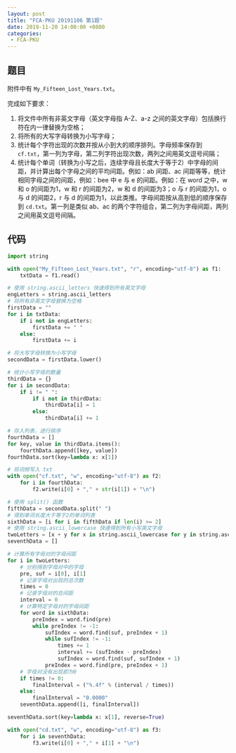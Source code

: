 ```yaml
---
layout: post
title: "FCA-PKU 20191106 第1题"
date: 2019-11-20 14:00:00 +0800
categories: 
 - FCA-PKU
---
```


## 题目

附件中有 `My_Fifteen_Lost_Years.txt`。

<!-- more -->

完成如下要求：
1. 将文件中所有非英文字母（英文字母指 A-Z、a-z 之间的英文字母）包括换行符在内一律替换为空格；
2. 将所有的大写字母转换为小写字母；
3. 统计每个字符出现的次数并按从小到大的顺序排列。字母频率保存到 `cf.txt`，第一列为字母，第二列字符出现次数，两列之间用英文逗号间隔；
4. 统计每个单词（转换为小写之后，连续字母且长度大于等于2）中字母的间距，并计算出每个字母之间的平均间距。例如：ab 间距、ac 间距等等，统计相同字母之间的间距，例如：bee 中 e 与 e 的间距。例如：在 word 之中，w 和 o 的间距为1，w 和 r 的间距为2，w 和 d 的间距为3；o 与 r 的间距为1，o 与 d 的间距2，r 与 d 的间距为1，以此类推。字母间距按从高到低的顺序保存到 `cd.txt`。第一列是类似 ab、ac 的两个字符组合，第二列为字母间距，两列之间用英文逗号间隔。

## 代码

```python
import string

with open("My_Fifteen_Lost_Years.txt", "r", encoding="utf-8") as f1:
    txtData = f1.read()

# 使用 string.ascii_letters 快速得到所有英文字母
engLetters = string.ascii_letters
# 将所有非英文字母替换为空格
firstData = ""
for i in txtData:
    if i not in engLetters:
        firstData += " "
    else:
        firstData += i

# 将大写字母转换为小写字母
secondData = firstData.lower()

# 统计小写字母的数量
thirdData = {}
for i in secondData:
    if i != " ":
        if i not in thirdData:
            thirdData[i] = 1
        else:
            thirdData[i] += 1

# 存入列表，进行排序
fourthData = []
for key, value in thirdData.items():
    fourthData.append([key, value])
fourthData.sort(key=lambda x: x[1])

# 将词频写入 txt 
with open("cf.txt", "w", encoding="utf-8") as f2:
    for i in fourthData:
        f2.write(i[0] + "," + str(i[1]) + "\n")

# 使用 split() 函数
fifthData = secondData.split(" ")
# 得到单词长度大于等于2的单词列表
sixthData = [i for i in fifthData if len(i) >= 2]
# 使用 string.ascii_lowercase 快速得到所有小写英文字母
twoLetters = [x + y for x in string.ascii_lowercase for y in string.ascii_lowercase]
seventhData = []

# 计算所有字母对的字母间距
for i in twoLetters:
    # 分别得到字母对中的字母
    pre, suf = i[0], i[1]
    # 记录字母对出现的总次数
    times = 0
    # 记录字母对的总间距
    interval = 0
    # 计算特定字母对的字母间距
    for word in sixthData:
        preIndex = word.find(pre)
        while preIndex != -1:
            sufIndex = word.find(suf, preIndex + 1)
            while sufIndex != -1:
                times += 1
                interval += (sufIndex - preIndex)
                sufIndex = word.find(suf, sufIndex + 1)
            preIndex = word.find(pre, preIndex + 1)
    # 字母对没有出现即为0
    if times != 0:
        finalInterval = ("%.4f" % (interval / times))
    else:
        finalInterval = "0.0000"
    seventhData.append([i, finalInterval])

seventhData.sort(key=lambda x: x[1], reverse=True)

with open("cd.txt", "w", encoding="utf-8") as f3:
    for i in seventhData:
        f3.write(i[0] + "," + i[1] + "\n")
```
